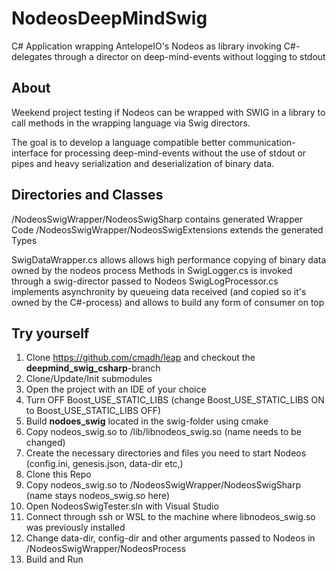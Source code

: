 # NodeosDeepMindSwig

C# Application wrapping AntelopeIO's Nodeos as library invoking C#-delegates through a director on deep-mind-events without logging to stdout

## About
Weekend project testing if Nodeos can be wrapped with SWIG in a library to call methods in the wrapping language via Swig directors. 

The goal is to develop a language compatible better communication-interface for processing deep-mind-events without the use of stdout or pipes and heavy serialization and deserialization of binary data.

## Directories and Classes
/NodeosSwigWrapper/NodeosSwigSharp contains generated Wrapper Code
/NodeosSwigWrapper/NodeosSwigExtensions extends the generated Types

SwigDataWrapper.cs allows allows high performance copying of binary data owned by the nodeos process
Methods in SwigLogger.cs is invoked through a swig-director passed to Nodeos
SwigLogProcessor.cs implements asynchronity by queueing data received (and copied so it's owned by the C#-process) and allows to build any form of consumer on top

## Try yourself

1. Clone https://github.com/cmadh/leap and checkout the **deepmind_swig_csharp**-branch
2. Clone/Update/Init submodules
3. Open the project with an IDE of your choice
4. Turn OFF Boost_USE_STATIC_LIBS (change Boost_USE_STATIC_LIBS ON to Boost_USE_STATIC_LIBS OFF)
5. Build **nodoes_swig** located in the swig-folder using cmake
6. Copy nodeos_swig.so to /lib/libnodeos_swig.so (name needs to be changed)
7. Create the necessary directories and files you need to start Nodeos (config.ini, genesis.json, data-dir etc,)
8. Clone this Repo
9. Copy nodeos_swig.so to /NodeosSwigWrapper/NodeosSwigSharp (name stays nodeos_swig.so here)
10. Open NodeosSwigTester.sln with Visual Studio
11. Connect through ssh or WSL to the machine where libnodeos_swig.so was previously installed
12. Change data-dir, config-dir and other arguments passed to Nodeos in /NodeosSwigWrapper/NodeosProcess
13. Build and Run
  
